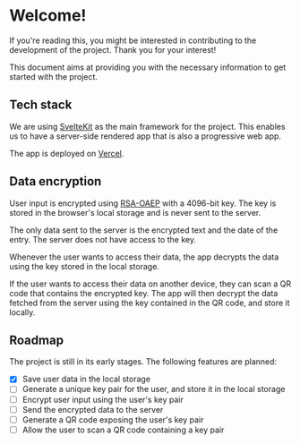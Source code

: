 # Welcome!

If you're reading this, you might be interested in contributing to the development of the project. Thank you for your interest!

This document aims at providing you with the necessary information to get started with the project.

## Tech stack

We are using [SvelteKit](https://kit.svelte.dev/) as the main framework for the project. This enables us to have a server-side rendered app that is also a progressive web app.

The app is deployed on [Vercel](https://vercel.com/).

## Data encryption

User input is encrypted using [RSA-OAEP](https://developer.mozilla.org/en-US/docs/Web/API/SubtleCrypto/encrypt#rsa-oaep) with a 4096-bit key. The key is stored in the browser's local storage and is never sent to the server.

The only data sent to the server is the encrypted text and the date of the entry. The server does not have access to the key.

Whenever the user wants to access their data, the app decrypts the data using the key stored in the local storage.

If the user wants to access their data on another device, they can scan a QR code that contains the encrypted key. The app will then decrypt the data fetched from the server using the key contained in the QR code, and store it locally.

## Roadmap

The project is still in its early stages. The following features are planned:

- [x] Save user data in the local storage
- [ ] Generate a unique key pair for the user, and store it in the local storage
- [ ] Encrypt user input using the user's key pair
- [ ] Send the encrypted data to the server
- [ ] Generate a QR code exposing the user's key pair
- [ ] Allow the user to scan a QR code containing a key pair
